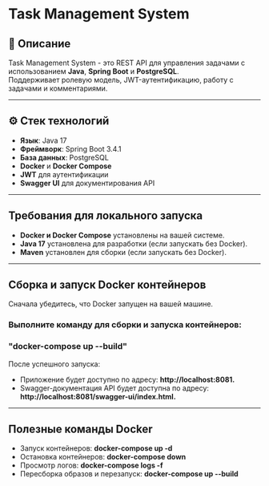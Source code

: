 # Task Management System

## 📝 Описание
Task Management System - это REST API для управления задачами с использованием **Java**, **Spring Boot** и **PostgreSQL**.  
Поддерживает ролевую модель, JWT-аутентификацию, работу с задачами и комментариями.

---

## ⚙️ Стек технологий
- **Язык**: Java 17
- **Фреймворк**: Spring Boot 3.4.1
- **База данных**: PostgreSQL
- **Docker** и **Docker Compose**
- **JWT** для аутентификации
- **Swagger UI** для документирования API

---

## **Требования для локального запуска**
- **Docker и Docker Compose** установлены на вашей системе.
- **Java 17** установлена для разработки (если запускать без Docker).
- **Maven** установлен для сборки (если запускать без Docker).

---

## **Сборка и запуск Docker контейнеров**
Сначала убедитесь, что Docker запущен на вашей машине.
### Выполните команду для сборки и запуска контейнеров:
### **"docker-compose up --build"**
После успешного запуска:
- Приложение будет доступно по адресу: **http://localhost:8081.**
- Swagger-документация API будет доступна по адресу: **http://localhost:8081/swagger-ui/index.html.**

---

## **Полезные команды Docker**
- Запуск контейнеров:
  **docker-compose up -d**
- Остановка контейнеров:
  **docker-compose down**
- Просмотр логов:
 **docker-compose logs -f**
- Пересборка образов и перезапуск:
 **docker-compose up --build**
